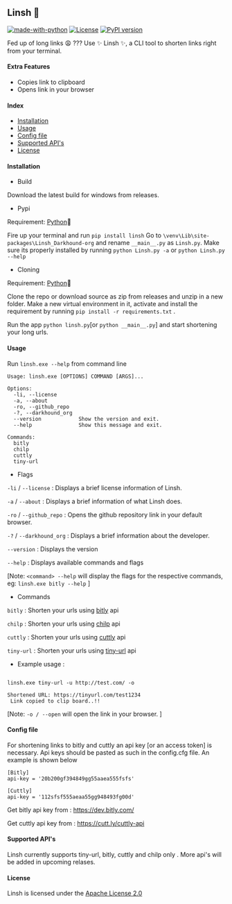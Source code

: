 ## Linsh 🔗
[![made-with-python](https://img.shields.io/badge/Made%20with-Python-1f425f.svg)](https://www.python.org/)
[![License](https://img.shields.io/badge/License-Apache_2.0-blue.svg)](https://opensource.org/licenses/Apache-2.0)
[![PyPI version](https://img.shields.io/pypi/v/Linsh.svg)](https://pypi.org/project/Linsh/)



Fed up of long links 😩  ??? Use ✨ Linsh ✨, a CLI tool to shorten links right from your terminal.
#### Extra Features

* Copies link to clipboard
* Opens link in your browser

#### **Index**
* [Installation]()
* [Usage]()
* [Config file]()
* [Supported API's]()
* [License]()

#### Installation

* Build 

Download the latest build for windows from releases.

* Pypi

Requirement:
[Python](https://www.python.org/)🐍 

Fire up your terminal and run `pip install linsh`
Go to `\venv\Lib\site-packages\Linsh_Darkhound-org` and rename `__main__.py` as `Linsh.py`.
Make sure its properly installed by running `python Linsh.py -a` or `python Linsh.py --help`

* Cloning

Requirement:
[Python](https://www.python.org/)🐍

Clone the repo or download source as zip from releases and unzip in a new folder. Make a new virtual environment in it, activate and install the requirement by running `pip install -r requirements.txt` . 

Run the app `python linsh.py`[or `python __main__.py`] and start shortening your long urls.


#### Usage
Run `linsh.exe --help` from command line
```
Usage: linsh.exe [OPTIONS] COMMAND [ARGS]...

Options:
  -li, --license
  -a, --about
  -ro, --github_repo
  -?, --darkhound_org
  --version            Show the version and exit.
  --help               Show this message and exit.

Commands:
  bitly
  chilp
  cuttly
  tiny-url

```
* Flags

`-li` / `--license` : Displays a brief license information of Linsh.

`-a` / `--about` : Displays a brief information of what Linsh does.

`-ro` / `--github_repo` : Opens the github repository link in your default browser.

`-?` / `--darkhound_org` : Displays a brief information about the developer.

`--version` : Displays the version

`--help` : Displays available commands and flags

[Note: `<command> --help` will display the flags for the respective commands, eg: `linsh.exe bitly --help` ]

* Commands 

`bitly` : Shorten your urls using [bitly]() api

`chilp` : Shorten your urls using [chilp]() api

`cuttly` : Shorten your urls using [cuttly]() api 

`tiny-url` : Shorten your urls using [tiny-url]() api


* Example usage : 
```

linsh.exe tiny-url -u http://test.com/ -o 

Shortened URL: https://tinyurl.com/test1234
 Link copied to clip board..!!

```

[Note: `-o / --open` will open the link in your browser. ]

#### Config file
For shortening links to bitly and cuttly an api key [or an access token] is necessary. Api keys should be pasted as such in the config.cfg file. An example is shown below
```
[Bitly]
api-key = '20b200gf394849gg55aaea555fsfs'

[Cuttly]
api-key = '112sfsf555aeaa55gg948493fg00d'
```
Get bitly api key from : https://dev.bitly.com/

Get cuttly api key from : https://cutt.ly/cuttly-api

#### Supported API's

Linsh currently supports tiny-url, bitly, cuttly and chilp only . More api's will be added in upcoming relases.

#### License

Linsh is licensed under the [Apache License 2.0]()


























